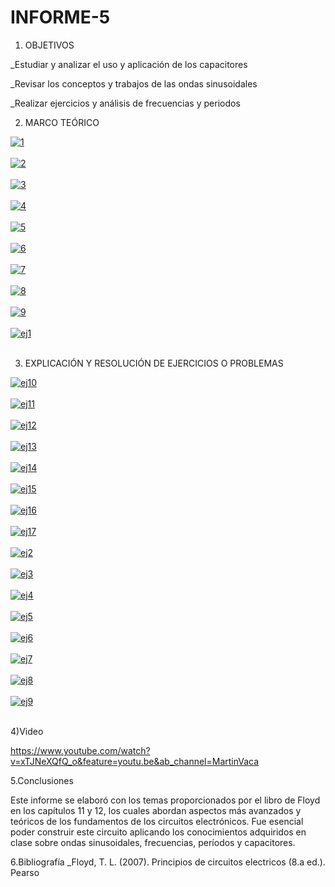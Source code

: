 # INFORME-5
1. OBJETIVOS

_Estudiar y analizar el uso y aplicación de los capacitores

_Revisar los conceptos y trabajos de las ondas sinusoidales

_Realizar ejercicios y análisis de frecuencias y periodos

2. MARCO TEÓRICO

<a href="https://postimages.org/" target="_blank"><img src="https://i.postimg.cc/wvC03PyX/1.png" alt="1"/></a><br/><br/>
<a href="https://postimages.org/" target="_blank"><img src="https://i.postimg.cc/QN7fvXw0/2.png" alt="2"/></a><br/><br/>
<a href="https://postimages.org/" target="_blank"><img src="https://i.postimg.cc/gkPgWCPd/3.png" alt="3"/></a><br/><br/>
<a href="https://postimages.org/" target="_blank"><img src="https://i.postimg.cc/6pMcCT45/4.png" alt="4"/></a><br/><br/>
<a href="https://postimages.org/" target="_blank"><img src="https://i.postimg.cc/JzrKyjn2/5.png" alt="5"/></a><br/><br/>
<a href="https://postimages.org/" target="_blank"><img src="https://i.postimg.cc/yYXvYLVR/6.png" alt="6"/></a><br/><br/>
<a href="https://postimages.org/" target="_blank"><img src="https://i.postimg.cc/ZqgLDgLG/7.png" alt="7"/></a><br/><br/>
<a href="https://postimages.org/" target="_blank"><img src="https://i.postimg.cc/TPh90Gnj/8.png" alt="8"/></a><br/><br/>
<a href="https://postimages.org/" target="_blank"><img src="https://i.postimg.cc/QtTqLb4H/9.png" alt="9"/></a><br/><br/>
<a href="https://postimages.org/" target="_blank"><img src="https://i.postimg.cc/MHJmzQNt/ej1.png" alt="ej1"/></a><br/><br/>


3. EXPLICACIÓN Y RESOLUCIÓN DE EJERCICIOS O PROBLEMAS


<a href="https://postimages.org/" target="_blank"><img src="https://i.postimg.cc/wvLD4BMN/ej10.png" alt="ej10"/></a><br/><br/>
<a href="https://postimages.org/" target="_blank"><img src="https://i.postimg.cc/cCWwpNtb/ej11.png" alt="ej11"/></a><br/><br/>
<a href="https://postimages.org/" target="_blank"><img src="https://i.postimg.cc/MHYVxryK/ej12.png" alt="ej12"/></a><br/><br/>
<a href="https://postimages.org/" target="_blank"><img src="https://i.postimg.cc/pVQDDygb/ej13.png" alt="ej13"/></a><br/><br/>
<a href="https://postimages.org/" target="_blank"><img src="https://i.postimg.cc/8P1LwNSF/ej14.png" alt="ej14"/></a><br/><br/>
<a href="https://postimages.org/" target="_blank"><img src="https://i.postimg.cc/DyBLMHvx/ej15.png" alt="ej15"/></a><br/><br/>
<a href="https://postimages.org/" target="_blank"><img src="https://i.postimg.cc/K8jBSf4x/ej16.png" alt="ej16"/></a><br/><br/>
<a href="https://postimages.org/" target="_blank"><img src="https://i.postimg.cc/52rvxzFv/ej17.png" alt="ej17"/></a><br/><br/>
<a href="https://postimages.org/" target="_blank"><img src="https://i.postimg.cc/qqcXq7dr/ej2.png" alt="ej2"/></a><br/><br/>
<a href="https://postimages.org/" target="_blank"><img src="https://i.postimg.cc/ry59QfRH/ej3.png" alt="ej3"/></a><br/><br/>
<a href="https://postimages.org/" target="_blank"><img src="https://i.postimg.cc/dtvjXG8V/ej4.png" alt="ej4"/></a><br/><br/>
<a href="https://postimages.org/" target="_blank"><img src="https://i.postimg.cc/RVRLzqRQ/ej5.png" alt="ej5"/></a><br/><br/>
<a href="https://postimages.org/" target="_blank"><img src="https://i.postimg.cc/MppbZx3k/ej6.png" alt="ej6"/></a><br/><br/>
<a href="https://postimages.org/" target="_blank"><img src="https://i.postimg.cc/3xfjd6zk/ej7.png" alt="ej7"/></a><br/><br/>
<a href="https://postimages.org/" target="_blank"><img src="https://i.postimg.cc/s2BYSmRw/ej8.png" alt="ej8"/></a><br/><br/>
<a href="https://postimages.org/" target="_blank"><img src="https://i.postimg.cc/xdWKPmfY/ej9.png" alt="ej9"/></a><br/><br/>


4)Video

https://www.youtube.com/watch?v=xTJNeXQfQ_o&feature=youtu.be&ab_channel=MartinVaca

5.Conclusiones

Este informe se elaboró con los temas proporcionados por el libro de Floyd en los capítulos 11 y 12, los cuales abordan aspectos más avanzados y teóricos de los fundamentos de los circuitos electrónicos. Fue esencial poder construir este circuito aplicando los conocimientos adquiridos en clase sobre ondas sinusoidales, frecuencias, períodos y capacitores.

6.Bibliografía _Floyd, T. L. (2007). Principios de circuitos electricos (8.a ed.). Pearso
